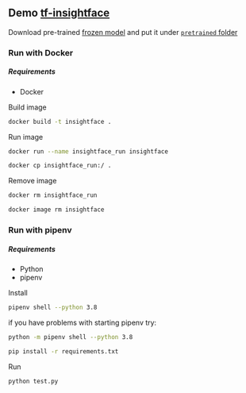 ## Demo [tf-insightface](https://github.com/AIInAi/tf-insightface)

Download pre-trained [frozen model](https://drive.google.com/open?id=1Iw2Ckz_BnHZUi78USlaFreZXylJj7hnP) and put it under [`pretrained` folder](https://github.com/SinM9/insightface/tree/main/pretrained)

### Run with Docker
##### Requirements
* Docker

Build image

```bash
docker build -t insightface .
```

Run image

```bash
docker run --name insightface_run insightface
```

```bash
docker cp insightface_run:/ .
```

Remove image

```bash
docker rm insightface_run
```

```bash
docker image rm insightface
```


### Run with pipenv
##### Requirements
* Python
* pipenv

Install

```bash
pipenv shell --python 3.8
```
if you have problems with starting pipenv try:
```bash
python -m pipenv shell --python 3.8
```

```bash
pip install -r requirements.txt
```

Run
```bash
python test.py
```


